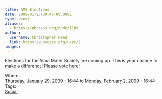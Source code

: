 ```yaml
---
title: AMS Elections 
date: 2009-01-23T00:46:00.000Z
type: event
aliases:
  - https://ubccsss.org/node/1189
author:
  username: Christopher Head
  link: https://ubccsss.org/user/2
images:
---
```


<div class="field field-name-body field-type-text-with-summary field-label-hidden"><div class="field-items"><div class="field-item even"><p>Elections for the Alma Mater Society are coming up. This is your chance to make a difference! Please <a href="http://www.ams.ubc.ca/elections">vote here</a>!</p>
</div></div></div><div class="field field-name-field-dates field-type-datetime field-label-above"><div class="field-label">When:&#xA0;</div><div class="field-items"><div class="field-item even"><span class="date-display-range"><span class="date-display-start">Thursday, January 29, 2009 - 16:44</span> to <span class="date-display-end">Monday, February 2, 2009 - 16:44</span></span></div></div></div>    <footer>
    <div class="field field-name-field-tags field-type-taxonomy-term-reference field-label-above"><div class="field-label">Tags:&#xA0;</div><div class="field-items"><div class="field-item even"><a href="/social">Social</a></div></div></div>      </footer>